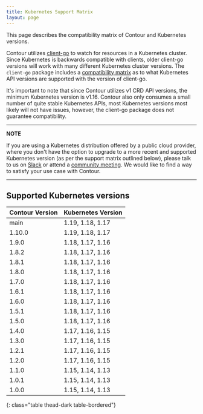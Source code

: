 ```yaml
---
title: Kubernetes Support Matrix
layout: page
---
```


This page describes the compatibility matrix of Contour and Kubernetes versions.

Contour utilizes [client-go][1] to watch for resources in a Kubernetes cluster.
Since Kubernetes is backwards compatible with clients, older client-go versions will work with many different Kubernetes cluster versions.
The `client-go` package includes a [compatibility matrix][2] as to what Kubernetes API versions are supported with the version of client-go.  

It's important to note that since Contour utilizes v1 CRD API versions, the minimum Kubernetes version is v1.16.
Contour also only consumes a small number of quite stable Kubernetes APIs, most Kubernetes versions most likely will not have issues, however, the client-go package does not guarantee compatibility.

---
**NOTE**

If you are using a Kubernetes distribution offered by a public cloud provider, where you don't have the option to upgrade to a more recent and supported Kubernetes version (as per the support matrix outlined below), please talk to us on [Slack][4] or attend a [community meeting][3]. We would like to find a way to satisfy your use case with Contour.

---

## Supported Kubernetes versions

| Contour Version | Kubernetes Version |
| --------------- | :----------------- |
| main            | 1.19, 1.18, 1.17   |
| 1.10.0          | 1.19, 1.18, 1.17   |
| 1.9.0           | 1.18, 1.17, 1.16   |
| 1.8.2           | 1.18, 1.17, 1.16   |
| 1.8.1           | 1.18, 1.17, 1.16   |
| 1.8.0           | 1.18, 1.17, 1.16   |
| 1.7.0           | 1.18, 1.17, 1.16   |
| 1.6.1           | 1.18, 1.17, 1.16   |
| 1.6.0           | 1.18, 1.17, 1.16   |
| 1.5.1           | 1.18, 1.17, 1.16   |
| 1.5.0           | 1.18, 1.17, 1.16   |
| 1.4.0           | 1.17, 1.16, 1.15   |
| 1.3.0           | 1.17, 1.16, 1.15   |
| 1.2.1           | 1.17, 1.16, 1.15   |
| 1.2.0           | 1.17, 1.16, 1.15   |
| 1.1.0           | 1.15, 1.14, 1.13   |
| 1.0.1           | 1.15, 1.14, 1.13   |
| 1.0.0           | 1.15, 1.14, 1.13   |
{: class="table thead-dark table-bordered"}

[1]: https://github.com/kubernetes/client-go
[2]: https://github.com/kubernetes/client-go#compatibility-matrix
[3]: https://projectcontour.io/community/
[4]: https://kubernetes.slack.com/messages/contour
